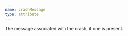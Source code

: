 ```yaml
---
name: crashMessage
type: attribute
---
```


The message associated with the crash, if one is present.